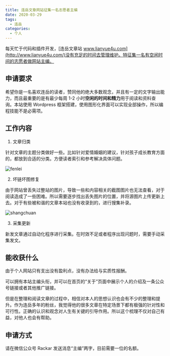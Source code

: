 ```yaml
---
title: 连岳文章网站征集一名志愿者主编
date: 2020-03-29
tags:
  - 连岳
categories:
  - 个人
---
```


每天忙于代码和插件开发，[连岳文章站 www.lianyue4u.com](http://www.lianyue4u.com/)没有充足的时间去管理维护。特征集一名有空闲时间的志愿者做网站主编。

<!-- more -->

## 申请要求

希望你是一名喜欢连岳的读者，赞同他的绝大多数观念，并且有一定的文字输出能力，而且最重要的是有最少每周 1-2 小时**空闲的时间和精力**用于阅读和资料查询。本站使用 Wordpress 框架搭建，使用图形化界面可以实现全部操作，所以编程技能不是必需项。

## 工作内容

1. 文章归类

针对文章的主题分类做好一些。比如针对爱情婚姻的建议，针对孩子成长教育方面的，都放到合适的分类。方便读者索引和参考解决具体问题。

![fenlei](http://img.codingyang.com/fenlei-2020329142349.gif)

2. 坏链坏图修复

由于网站曾丢失过整站的图片，导致一些和内容相关的截图图片也无法查看，对于阅读造成了一些困难。所以需要逐步找出丢失图片的位置，并将源图片上传更新上去。对于有些被和谐的文章本站也没有收录到的，进行搜集补录。

![shangchuan](http://img.codingyang.com/shangchuan-202032915950.gif)

3. 采集更新

新发文章通过自动化程序进行采集。在时效不足或者程序出现问题时，需要手动采集发文。

## 能收获什么

由于个人网站只有支出没有盈利点，没有办法给与实质性报酬。

可以拥有本站主编头衔，并可以在首页的“关于”页面中展示个人的介绍及一条公众号链接或者其他推广链接。

但是在整理和阅读文章的过程中，相信对本人的思想认识也会有不少的整理和提升。作为连岳多年的粉丝，我觉得他的很多文章在特定场景下都有极强的针对性和可行性。正确的认识和观念对人生有关键的引导作用。所以这个梳理不仅对自己有益，对他人也会有帮助。

## 申请方式

请在微信公众号 Rackar 发送消息“主编”两字，目前需要一位的名额。
